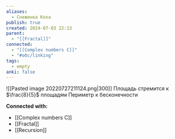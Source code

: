 ```yaml
---
aliases:
  - Снежинка Коха
publish: true
created: 2024-07-03 22:13
parent:
  - "[[Fractal]]"
connected:
  - "[[Complex numbers C]]"
  - "#обс/linking"
tags:
  - empty
anki: false
---
```


![[Pasted image 20220727211124.png|300]]
Площадь стремится к $\frac{8}{5}$ площадям
Периметр к бесконечности





**Connected with:**
- [[Complex numbers C]]
- [[Fractal]]
- [[Recursion]]



